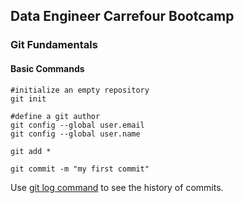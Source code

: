 ## Data Engineer Carrefour Bootcamp
### Git Fundamentals

#### Basic Commands

```shell
#initialize an empty repository
git init
```

```shell
#define a git author
git config --global user.email
git config --global user.name
```

```shell
git add *
```

```shell
git commit -m "my first commit"
```

Use [git log command](https://git-scm.com/book/en/v2/Git-Basics-Viewing-the-Commit-History) to see the history of commits.

